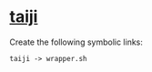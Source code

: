 # [taiji](https://hpc.nih.gov/apps/taiji.html)

Create the following symbolic links:
```
taiji -> wrapper.sh
```
